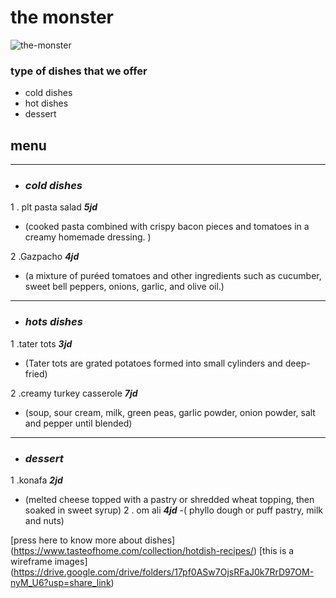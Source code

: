 # the monster 
![the-monster](https://t4.ftcdn.net/jpg/02/26/16/97/360_F_226169724_oNuB5Yn5bZR4jNPAd3uiLFqaQcqVtylY.jpg)
### type of dishes that we offer
- cold  dishes
- hot dishes
- dessert
##  **menu** 
- - - -
- ### *cold  dishes*
1 .  plt pasta salad ***5jd***  
- (cooked pasta combined with crispy bacon pieces and tomatoes in a creamy homemade dressing. ) 

2 .Gazpacho ***4jd*** 
- (a mixture of puréed tomatoes and other ingredients such as cucumber, sweet bell peppers, onions, garlic, and olive oil.)
----
- ### *hots  dishes*
1 .tater tots ***3jd***
- (Tater tots are grated potatoes formed into small cylinders and deep-fried)

2 .creamy turkey casserole ***7jd***
- (soup, sour cream, milk, green peas, garlic powder, onion powder, salt and pepper until blended)
----
- ### *dessert*
1 .konafa ***2jd***
- (melted cheese topped with a pastry or shredded wheat topping, then soaked in sweet syrup)
2 . om ali ***4jd***
-( phyllo dough or puff pastry, milk and nuts)

[press here to know more about dishes]
(https://www.tasteofhome.com/collection/hotdish-recipes/)
   [this is a wireframe images] (https://drive.google.com/drive/folders/17pf0ASw7OjsRFaJ0k7RrD97OM-nyM_U6?usp=share_link)
